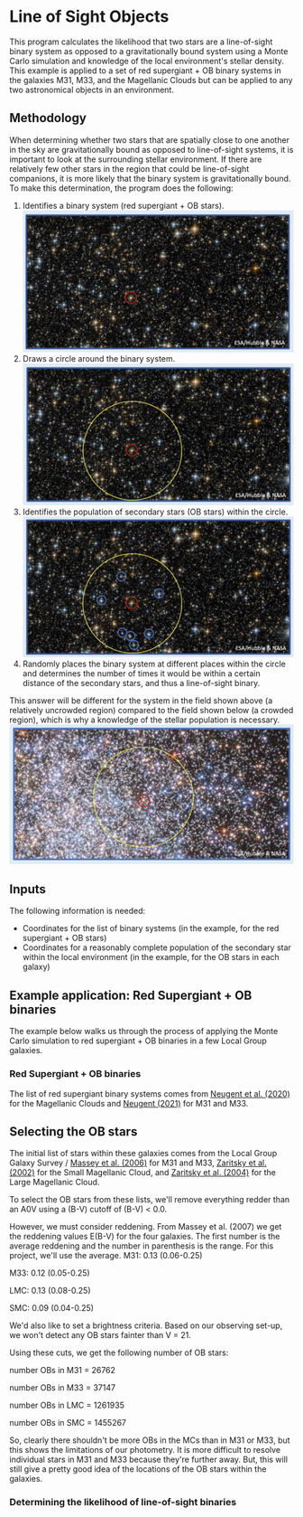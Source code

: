# Line of Sight Objects

This program calculates the likelihood that two stars are a line-of-sight binary system as opposed to a gravitationally bound system using a Monte Carlo simulation and knowledge of the local environment's stellar density. This example is applied to a set of red supergiant + OB binary systems in the galaxies M31, M33, and the Magellanic Clouds but can be applied to any two astronomical objects in an environment.

## Methodology
When determining whether two stars that are spatially close to one another in the sky are gravitationally bound as opposed to line-of-sight systems, it is important to look at the surrounding stellar environment. If there are relatively few other stars in the region that could be line-of-sight companions, it is more likely that the binary system is gravitationally bound. To make this determination, the program does the following:
1) Identifies a binary system (red supergiant + OB stars).
![Step1](https://github.com/KNeugent/LineOfSightBinaries/blob/main/images/step1.jpg)
2) Draws a circle around the binary system.
![Step2](https://github.com/KNeugent/LineOfSightBinaries/blob/main/images/step2.jpg)
3) Identifies the population of secondary stars (OB stars) within the circle.
![Step3](https://github.com/KNeugent/LineOfSightBinaries/blob/main/images/step3.jpg)
4) Randomly places the binary system at different places within the circle and determines the number of times it would be within a certain distance of the secondary stars, and thus a line-of-sight binary.

This answer will be different for the system in the field shown above (a relatively uncrowded region) compared to the field shown below (a crowded region), which is why a knowledge of the stellar population is necessary.
![Step4](https://github.com/KNeugent/LineOfSightBinaries/blob/main/images/step4.jpg)

## Inputs
The following information is needed:
- Coordinates for the list of binary systems (in the example, for the red supergiant + OB stars)
- Coordinates for a reasonably complete population of the secondary star within the local environment (in the example, for the OB stars in each galaxy)

## Example application: Red Supergiant + OB binaries
The example below walks us through the process of applying the Monte Carlo simulation to red supergiant + OB binaries in a few Local Group galaxies.

### Red Supergiant + OB binaries
The list of red supergiant binary systems comes from [Neugent et al. (2020)](https://ui.adsabs.harvard.edu/abs/2020ApJ...900..118N/abstract) for the Magellanic Clouds and [Neugent (2021)](https://ui.adsabs.harvard.edu/abs/2021ApJ...908...87N/abstract) for M31 and M33. 

## Selecting the OB stars
The initial list of stars within these galaxies comes from the Local Group Galaxy Survey / [Massey et al. (2006)](https://ui.adsabs.harvard.edu/abs/2006AJ....131.2478M/abstract) for M31 and M33, [Zaritsky et al. (2002)](https://ui.adsabs.harvard.edu/abs/2002AJ....123..855Z/abstract) for the Small Magellanic Cloud, and [Zaritsky et al. (2004)](https://ui.adsabs.harvard.edu/abs/2004AJ....128.1606Z/abstract) for the Large Magellanic Cloud.

To select the OB stars from these lists, we'll remove everything redder than an A0V using a (B-V) cutoff of (B-V) < 0.0.

However, we must consider reddening. From Massey et al. (2007) we get the reddening values E(B-V) for the four galaxies. The first number is the average reddening and the number in parenthesis is the range. For this project, we'll use the average.
M31: 0.13 (0.06-0.25)

M33: 0.12 (0.05-0.25)

LMC: 0.13 (0.08-0.25)

SMC: 0.09 (0.04-0.25)

We'd also like to set a brightness criteria. Based on our observing set-up, we won't detect any OB stars fainter than V = 21.

Using these cuts, we get the following number of OB stars:

number OBs in M31 = 26762

number OBs in M33 = 37147

number OBs in LMC = 1261935

number OBs in SMC = 1455267

So, clearly there shouldn't be more OBs in the MCs than in M31 or M33, but this shows the limitations of our photometry. It is more difficult to resolve individual stars in M31 and M33 because they're further away. But, this will still give a pretty good idea of the locations of the OB stars within the galaxies.

### Determining the likelihood of line-of-sight binaries